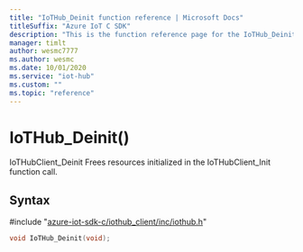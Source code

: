```yaml
---                             
title: "IoTHub_Deinit function reference | Microsoft Docs" 
titleSuffix: "Azure IoT C SDK"            
description: "This is the function reference page for the IoTHub_Deinit() function in the Azure IoT C SDK. This SDK is used with Azure IoT Hub and Azure IoT Hub Device Provisioning Service"            
manager: timlt                 
author: wesmc7777              
ms.author: wesmc               
ms.date: 10/01/2020                    
ms.service: "iot-hub"             
ms.custom: ""                
ms.topic: "reference"        
---                            
```


# IoTHub_Deinit()

IoTHubClient_Deinit Frees resources initialized in the IoTHubClient_Init function call.

## Syntax

\#include "[azure-iot-sdk-c/iothub_client/inc/iothub.h](../iothub-h.md)"  
```C
void IoTHub_Deinit(void);
```

